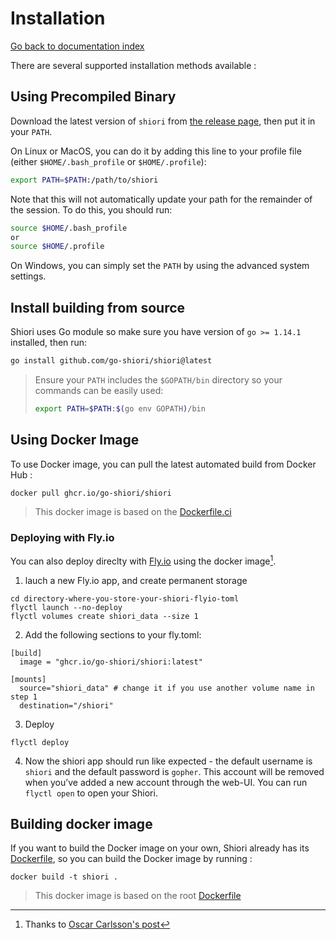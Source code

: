 # Installation

[Go back to documentation index](./index.md)

There are several supported installation methods available :

## Using Precompiled Binary

Download the latest version of `shiori` from [the release page](https://github.com/go-shiori/shiori/releases/latest), then put it in your `PATH`.

On Linux or MacOS, you can do it by adding this line to your profile file (either `$HOME/.bash_profile` or `$HOME/.profile`):

``` sh
export PATH=$PATH:/path/to/shiori
```

Note that this will not automatically update your path for the remainder of the session. To do this, you should run:

``` sh
source $HOME/.bash_profile
or
source $HOME/.profile
```

On Windows, you can simply set the `PATH` by using the advanced system settings.

## Install building from source

Shiori uses Go module so make sure you have version of `go >= 1.14.1` installed, then run:

``` sh
go install github.com/go-shiori/shiori@latest
```

> Ensure your `PATH` includes the `$GOPATH/bin` directory so your commands can be easily used:
>
> ``` sh
> export PATH=$PATH:$(go env GOPATH)/bin
> ```

## Using Docker Image

To use Docker image, you can pull the latest automated build from Docker Hub :

```
docker pull ghcr.io/go-shiori/shiori
```

> This docker image is based on the [Dockerfile.ci](../.github/workflows/docker/Dockerfile.ci)

### Deploying with Fly.io

You can also deploy direclty with [Fly.io](https://fly.io) using the docker image[^1]. 
[^1]: Thanks to [Oscar Carlsson's post](https://www.monotux.tech/posts/2022/09/more-flies-please/)

1. lauch a new Fly.io app, and create permanent storage 
```shell
cd directory-where-you-store-your-shiori-flyio-toml
flyctl launch --no-deploy
flyctl volumes create shiori_data --size 1
```
2. Add the following sections to your fly.toml:
```shell
[build]
  image = "ghcr.io/go-shiori/shiori:latest"

[mounts]
  source="shiori_data" # change it if you use another volume name in step 1
  destination="/shiori"
```

3. Deploy
```shell
flyctl deploy
```

4. Now the shiori app should run like expected - the default username is `shiori` and the default password is `gopher`. This account will be removed when you’ve added a new account through the web-UI. You can run `flyctl open` to open your Shiori.

## Building docker image

If you want to build the Docker image on your own, Shiori already has its [Dockerfile](https://github.com/go-shiori/shiori/blob/master/Dockerfile), so you can build the Docker image by running :

```
docker build -t shiori .
```

> This docker image is based on the root [Dockerfile](../Dockerfile)
